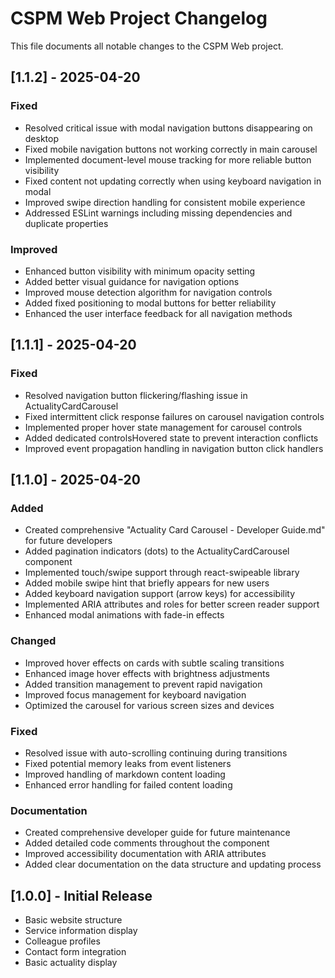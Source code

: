 # CSPM Web Project Changelog

This file documents all notable changes to the CSPM Web project.

## [1.1.2] - 2025-04-20

### Fixed
- Resolved critical issue with modal navigation buttons disappearing on desktop
- Fixed mobile navigation buttons not working correctly in main carousel
- Implemented document-level mouse tracking for more reliable button visibility
- Fixed content not updating correctly when using keyboard navigation in modal
- Improved swipe direction handling for consistent mobile experience
- Addressed ESLint warnings including missing dependencies and duplicate properties

### Improved
- Enhanced button visibility with minimum opacity setting
- Added better visual guidance for navigation options
- Improved mouse detection algorithm for navigation controls
- Added fixed positioning to modal buttons for better reliability
- Enhanced the user interface feedback for all navigation methods

## [1.1.1] - 2025-04-20

### Fixed
- Resolved navigation button flickering/flashing issue in ActualityCardCarousel
- Fixed intermittent click response failures on carousel navigation controls
- Implemented proper hover state management for carousel controls
- Added dedicated controlsHovered state to prevent interaction conflicts
- Improved event propagation handling in navigation button click handlers

## [1.1.0] - 2025-04-20

### Added
- Created comprehensive "Actuality Card Carousel - Developer Guide.md" for future developers
- Added pagination indicators (dots) to the ActualityCardCarousel component
- Implemented touch/swipe support through react-swipeable library
- Added mobile swipe hint that briefly appears for new users
- Added keyboard navigation support (arrow keys) for accessibility
- Implemented ARIA attributes and roles for better screen reader support
- Enhanced modal animations with fade-in effects

### Changed
- Improved hover effects on cards with subtle scaling transitions
- Enhanced image hover effects with brightness adjustments
- Added transition management to prevent rapid navigation
- Improved focus management for keyboard navigation
- Optimized the carousel for various screen sizes and devices

### Fixed
- Resolved issue with auto-scrolling continuing during transitions
- Fixed potential memory leaks from event listeners
- Improved handling of markdown content loading
- Enhanced error handling for failed content loading

### Documentation
- Created comprehensive developer guide for future maintenance
- Added detailed code comments throughout the component
- Improved accessibility documentation with ARIA attributes
- Added clear documentation on the data structure and updating process

## [1.0.0] - Initial Release

- Basic website structure
- Service information display
- Colleague profiles
- Contact form integration
- Basic actuality display